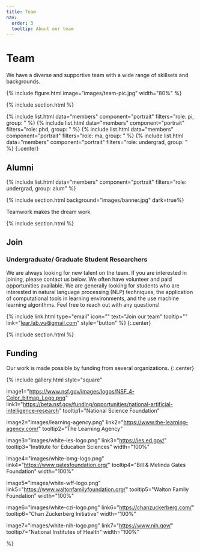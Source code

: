 ```yaml
---
title: Team
nav:
  order: 3
  tooltip: About our team
---
```




# <i class="fas fa-users"></i>Team


We have a diverse and supportive team with a wide range of skillsets and backgrounds. 

{%
  include figure.html
  image="images/team-pic.jpg"
  width="80%"
%}




{% include section.html %}

{%
  include list.html
  data="members"
  component="portrait"
  filters="role: pi, group: "
%}
{%
  include list.html
  data="members"
  component="portrait"
  filters="role: phd, group: "
%}
{%
  include list.html
  data="members"
  component="portrait"
  filters="role: ma, group: "
%}
{%
  include list.html
  data="members"
  component="portrait"
  filters="role: undergrad, group: "
%}
{:.center}

## Alumni


{% include list.html data="members" component="portrait" filters="role: undergrad, group: alum" %}



{% include section.html background="images/banner.jpg" dark=true%}

Teamwork makes the dream work.

{% include section.html %}

## Join

### Undergraduate/ Graduate Student Researchers

We are always looking for new talent on the team. If you are interested in joining, please contact us below. We often have volunteer and paid opportunities available. We are generally looking for students who are interested in natural language processing (NLP) techniques, the application of computational tools in learning environments, and the use machine learning algorithms.
Feel free to reach out with any questions!



<!-- {% include link.html type="external" link="https://google.com/" text="Apply Now" icon="" style="button" %} -->

{%
  include link.html
  type="email"
  icon=""
  text="Join our team"
  tooltip=""
  link="lear.lab.vu@gmail.com"
  style="button"
%}
{:.center}

{% include section.html %}

## Funding

Our work is made possible by funding from several organizations.
{:.center}


{%
  include gallery.html
  style="square"

  image1="https://www.nsf.gov/images/logos/NSF_4-Color_bitmap_Logo.png"
  link1="https://beta.nsf.gov/funding/opportunities/national-artificial-intelligence-research"
  tooltip1="National Science Foundation"

  image2="images/learning-agency.png"
  link2="https://www.the-learning-agency.com/"
  tooltip2="The Learning Agency"

  image3="images/white-ies-logo.png"
  link3="https://ies.ed.gov/"
  tooltip3="Institute for Education Sciences"
  width="100%"

  image4="images/white-bmg-logo.png"
  link4="https://www.gatesfoundation.org/"
  tooltip4="Bill & Melinda Gates Foundation"
  width="100%"

  image5="images/white-wff-logo.png"
  link5="https://www.waltonfamilyfoundation.org/"
  tooltip5="Walton Family Foundation"
  width="100%"

  image6="images/white-czi-logo.png"
  link6="https://chanzuckerberg.com/"
  tooltip6="Chan Zuckerberg Initiative"
  width="100%"

  image7="images/white-nih-logo.png"
  link7="https://www.nih.gov/"
  tooltip7="National Institutes of Health"
  width="100%"

%}
